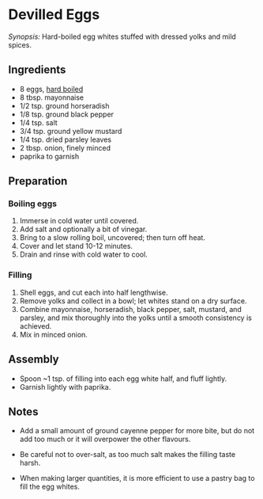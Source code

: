 # Devilled Eggs

<!-- TODO: ![image](../img/devilled-eggs.jpg) -->

*Synopsis:* Hard-boiled egg whites stuffed with dressed yolks and mild spices.

## Ingredients

-  8 eggs, [hard boiled](../basics/hardboiled-eggs.md)
-  8 tbsp. mayonnaise
-  1/2 tsp. ground horseradish
-  1/8 tsp. ground black pepper
-  1/4 tsp. salt
-  3/4 tsp. ground yellow mustard
-  1/4 tsp. dried parsley leaves
-  2 tbsp. onion, finely minced
-  paprika to garnish


## Preparation

### Boiling eggs

1.  Immerse in cold water until covered.
2.  Add salt and optionally a bit of vinegar.
3.  Bring to a slow rolling boil, uncovered; then turn off heat.
4.  Cover and let stand 10-12 minutes.
5.  Drain and rinse with cold water to cool.

### Filling

1.  Shell eggs, and cut each into half lengthwise.
2.  Remove yolks and collect in a bowl; let whites stand on a dry surface.
3.  Combine mayonnaise, horseradish, black pepper, salt, mustard, and parsley,
    and mix thoroughly into the yolks until a smooth consistency is achieved.
4.  Mix in minced onion.

## Assembly

-  Spoon ~1 tsp. of filling into each egg white half, and fluff lightly.
-  Garnish lightly with paprika.


## Notes

*  Add a small amount of ground cayenne pepper for more bite, but do not add
   too much or it will overpower the other flavours.

*  Be careful not to over-salt, as too much salt makes the filling taste harsh.

*  When making larger quantities, it is more efficient to use a pastry bag to
   fill the egg whites.
   
